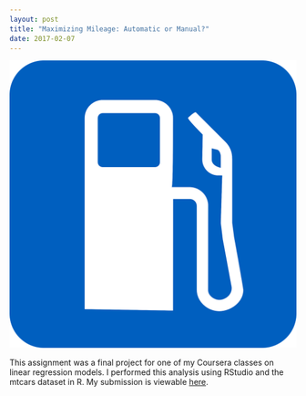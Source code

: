 ```yaml
---
layout: post
title: "Maximizing Mileage: Automatic or Manual?"
date: 2017-02-07
---
```

<img class="post" src="https://github.com/kairstenfay/kairstenfay.github.io/blob/master/_posts/R-projects/gas_icon_pixabay.png?raw=true" alt="Source: Pixabay"/>
  
This assignment was a final project for one of my Coursera classes on linear regression
models. I performed this analysis using RStudio and the mtcars dataset in R. My submission
is viewable [here](https://github.com/kairstenfay/kairstenfay.github.io/blob/master/_posts/R-projects/mtcarsMPGandAM.pdf).
